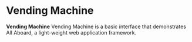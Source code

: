 # Vending Machine

__Vending Machine__ Vending Machine is a basic interface that demonstrates All Aboard, a light-weight web application framework.
